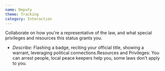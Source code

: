 ```yaml
---
name: Deputy
theme: Tracking
category: Interaction
---
```


Collaborate on how you're a representative of the law, and what special privileges and resources this status grants you.

* *Describe*: Flashing a badge, reciting your official title, showing a warrant, leveraging political connections.Resources and Privileges: You can arrest people, local peace keepers help you, some laws don't apply to you.